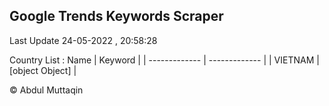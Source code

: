 

## Google Trends Keywords Scraper 
 
Last Update 24-05-2022 , 20:58:28

Country List :
 Name  | Keyword |
| ------------- | ------------- |
| VIETNAM | [object Object] |



© Abdul Muttaqin 
